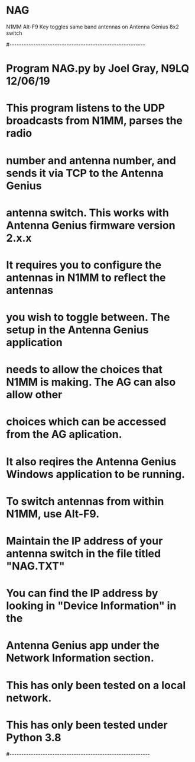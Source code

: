 # NAG
N1MM Alt-F9 Key toggles same band antennas on Antenna Genius 8x2 switch

#---------------------------------------------------------
# Program NAG.py by Joel Gray, N9LQ  12/06/19
 
# This program listens to the UDP broadcasts from N1MM, parses the radio
# number and antenna number, and sends it via TCP to the Antenna Genius
# antenna switch.  This works with Antenna Genius firmware version 2.x.x

# It requires you to configure the antennas in N1MM to reflect the antennas
# you wish to toggle between.  The setup in the Antenna Genius application
# needs to allow the choices that N1MM is making.  The AG can also allow other
# choices which can be accessed from the AG aplication.

# It also reqires the Antenna Genius Windows application to be running.

# To switch antennas from within N1MM, use Alt-F9.

# Maintain the IP address of your antenna switch in the file titled "NAG.TXT"
# You can find the IP address by looking in "Device Information" in the
# Antenna Genius app under the Network Information section.

# This has only been tested on a local network.
# This has only been tested under Python 3.8

#-----------------------------------------------------------
